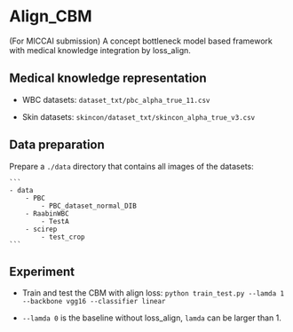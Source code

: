 # Align_CBM

(For MICCAI submission) A concept bottleneck model based framework with medical knowledge integration by loss_align.

## Medical knowledge representation
- WBC datasets: `dataset_txt/pbc_alpha_true_11.csv`

- Skin datasets: `skincon/dataset_txt/skincon_alpha_true_v3.csv`

## Data preparation
Prepare a `./data` directory that contains all images of the datasets:

    ```
    - data
        - PBC
            - PBC_dataset_normal_DIB
        - RaabinWBC
            - TestA
        - scirep
            - test_crop
    ```

## Experiment

- Train and test the CBM with align loss:
  `python train_test.py --lamda 1 --backbone vgg16 --classifier linear`

- `--lamda 0` is the baseline without loss_align, `lamda` can be larger than 1. 

